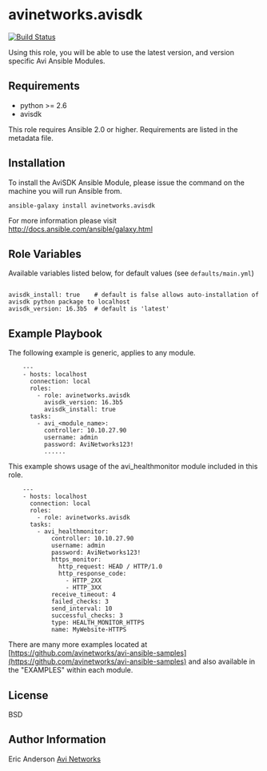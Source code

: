 # avinetworks.avisdk
[![Build Status](https://travis-ci.org/avinetworks/ansible-role-avisdk.svg?branch=master)](https://travis-ci.org/avinetworks/ansible-role-avisdk)

Using this role, you will be able to use the latest version, and version specific Avi Ansible Modules.

## Requirements

 - python >= 2.6
 - avisdk

This role requires Ansible 2.0 or higher. Requirements are listed in the metadata file.

## Installation

To install the AviSDK Ansible Module, please issue the command on the machine you will run Ansible from.
```
ansible-galaxy install avinetworks.avisdk
```

For more information please visit http://docs.ansible.com/ansible/galaxy.html

## Role Variables

Available variables listed below, for default values (see `defaults/main.yml`)

```

avisdk_install: true    # default is false allows auto-installation of avisdk python package to localhost
avisdk_version: 16.3b5  # default is 'latest'
```

## Example Playbook

The following example is generic, applies to any module.

```
    ---
    - hosts: localhost
      connection: local
      roles:
        - role: avinetworks.avisdk
          avisdk_version: 16.3b5
          avisdk_install: true
      tasks:
        - avi_<module_name>:
          controller: 10.10.27.90
          username: admin
          password: AviNetworks123!
          ......
```

This example shows usage of the avi_healthmonitor module included in this role.

```
    ---
    - hosts: localhost
      connection: local
      roles:
        - role: avinetworks.avisdk
      tasks:
        - avi_healthmonitor:
            controller: 10.10.27.90
            username: admin
            password: AviNetworks123!
            https_monitor:
              http_request: HEAD / HTTP/1.0
              http_response_code:
                - HTTP_2XX
                - HTTP_3XX
            receive_timeout: 4
            failed_checks: 3
            send_interval: 10
            successful_checks: 3
            type: HEALTH_MONITOR_HTTPS
            name: MyWebsite-HTTPS
```

There are many more examples located at [https://github.com/avinetworks/avi-ansible-samples](https://github.com/avinetworks/avi-ansible-samples) and also available in the "EXAMPLES" within each module.

## License

BSD

## Author Information

Eric Anderson
[Avi Networks](http://avinetworks.com)
